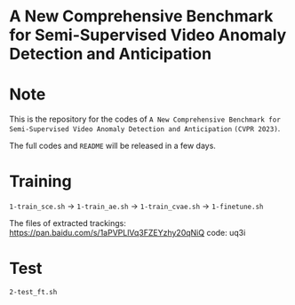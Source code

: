 # A New Comprehensive Benchmark for Semi-Supervised Video Anomaly Detection and Anticipation

# Note
This is the repository for the codes of `A New Comprehensive Benchmark for Semi-Supervised Video Anomaly Detection and Anticipation` `(CVPR 2023)`.

The full codes and `README` will be released in a few days.

# Training

`1-train_sce.sh` -> `1-train_ae.sh` -> `1-train_cvae.sh` -> `1-finetune.sh`

The files of extracted trackings: https://pan.baidu.com/s/1aPVPLlVq3FZEYzhy20qNiQ code: uq3i

# Test
`2-test_ft.sh`